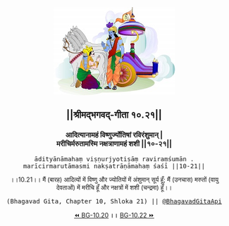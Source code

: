 <center><img src="../../asset/BG.png" alt="#API #bhagavadgitaapi #slok #nodejs #js #api #gitaapi #krishna #hinduism #vedic #ISKCON #shreemadbhagavadgita #technology"/>
<h2>||श्रीमद्‍भगवद्‍-गीता १०.२१||</h2>
<h3>आदित्यानामहं विष्णुर्ज्योतिषां रविरंशुमान् |<br/>मरीचिर्मरुतामस्मि नक्षत्राणामहं शशी ||१०-२१||</h3>
<pre>ādityānāmahaṃ viṣṇurjyotiṣāṃ raviraṃśumān .<br/>marīcirmarutāmasmi nakṣatrāṇāmahaṃ śaśī ||10-21||</pre>
<p>।।10.21।। मैं (बारह) आदित्यों में विष्णु और ज्योतियों में अंशुमान् सूर्य हूँ; मैं (उनचास) मरुतों (वायु देवताओं) में मरीचि हूँ और नक्षत्रों में शशी (चन्द्रमा) हूँ।।</p>
<pre>(Bhagavad Gita, Chapter 10, Shloka 21) || <a href="https://twitter.com/bhagavadgitaapi">@BhagavadGitaApi</a></pre><a href="../../10/20">⏪  BG-10.20</a><b>        ।।        </b><a href="../../10/22">BG-10.22  ⏩</a></center></center>